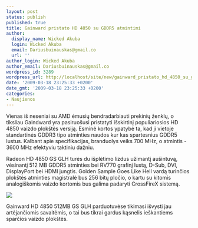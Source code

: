 ```yaml
---
layout: post
status: publish
published: true
title: Gainward pristato HD 4850 su GDDR5 atmintimi
author:
  display_name: Wicked Akuba
  login: Wicked Akuba
  email: Dariusbuinauskas@gmail.co
  url: ''
author_login: Wicked Akuba
author_email: Dariusbuinauskas@gmail.co
wordpress_id: 3289
wordpress_url: http://localhost/site/new/gainward_pristato_hd_4850_su_gddr5_atmintimi/
date: '2009-03-18 23:25:33 +0200'
date_gmt: '2009-03-18 23:25:33 +0200'
categories:
- Naujienos
---
```

<p>Vienas iš neseniai su AMD ėmusių bendradarbiauti prekinių ženklų, o tiksliau Gaindward yra pasiruošusi pristatyti išskirtinį populiariosios HD 4850 vaizdo plokštės versiją. Esminė kortos ypatybė ta, kad ji vietoje standartinės GDDR3 tipo atminties naudos kur kas spartesnius GDDR5 lustus. Kalbant apie specifikacijas, branduolys veiks 700 MHz, o atmintis - 3600 MHz efektyviu taktiniu dažniu.</p>
<p>Radeon HD 4850 GS GLH turės du išplėtimo lizdus užimantį aušintuvą, vėsinantį 512 MB GDDR5 atminties bei RV770 grafinį lustą, D-Sub, DVI, DisplayPort bei HDMI jungtis. Golden Sample Goes Like Hell vardą turinčios plokštės atminties magistralė bus 256 bitų pločio, o kartu su kitomis analogiškomis vaizdo kortomis bus galima padaryti CrossFireX sistemą. </p>
<p><img src="http://akuba.technews.lt/gainward_radeon_hd_4850.jpg" /></p>
<p>Gainward HD 4850 512MB GS GLH parduotuvėse tikimasi išvysti jau artėjančiomis savaitėmis, o tai bus tikrai gardus kąsnelis ieškantiems sparčios vaizdo plokštės.<br /></p>
